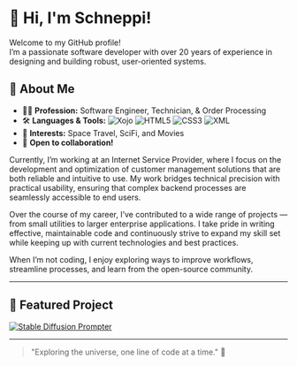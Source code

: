 # 👋 Hi, I'm Schneppi!

Welcome to my GitHub profile!  
I’m a passionate software developer with over 20 years of experience in designing and building robust, user-oriented systems.

## 🚀 About Me

- 👨‍💻 **Profession:** Software Engineer, Technician, & Order Processing
- 🛠 **Languages & Tools:**  ![Xojo](https://img.shields.io/badge/Xojo-157C4B?logo=data:image/svg+xml;base64,PHN2ZyBmaWxsPSIjRkZGIiBoZWlnaHQ9IjE2IiB3aWR0aD0iMTYiIHZpZXdCb3g9IjAgMCAxNiAxNiI+PHBhdGggZD0iTTggMEM0LjEzIDAgMCA0LjEzIDAgOHM0LjEzIDggOCA4IDgtNC4xMyA4LTgtNC4xMy04LTgtOHptMCAxNWMtMy44MjggMC03LTQuMTcyLTctN3M0LjE3Mi03IDctNyA3IDQuMTcyIDcgN3MtNC4xNzIgNy03IDd6Ii8+PC9zdmc+)
  ![HTML5](https://img.shields.io/badge/HTML5-E34F26?logo=html5&logoColor=white)
  ![CSS3](https://img.shields.io/badge/CSS3-1572B6?logo=css3&logoColor=white)
  ![XML](https://img.shields.io/badge/XML-FF6600?logo=xml&logoColor=white)
- 🌌 **Interests:** Space Travel, SciFi, and Movies
- 🤝 **Open to collaboration!**

Currently, I’m working at an Internet Service Provider, where I focus on the development and optimization of customer management solutions that are both reliable and intuitive to use. My work bridges technical precision with practical usability, ensuring that complex backend processes are seamlessly accessible to end users.

Over the course of my career, I’ve contributed to a wide range of projects — from small utilities to larger enterprise applications. I take pride in writing effective, maintainable code and continuously strive to expand my skill set while keeping up with current technologies and best practices.

When I’m not coding, I enjoy exploring ways to improve workflows, streamline processes, and learn from the open-source community.

---

## 🌟 Featured Project

[![Stable Diffusion Prompter](https://github-readme-stats.vercel.app/api/pin/?username=Schneppi&repo=Stable-Diffusion-Prompter)](https://github.com/Schneppi/Stable-Diffusion-Prompter)

---

> "Exploring the universe, one line of code at a time." 🚀
